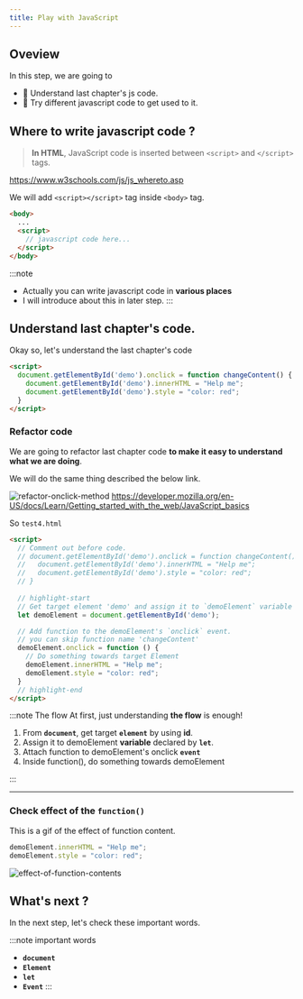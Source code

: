 ```yaml
---
title: Play with JavaScript
---
```


## Oveview

In this step, we are going to
  - 🐯 Understand last chapter's js code.
  - 🐅 Try different javascript code to get used to it.


## Where to write javascript code ?
> **In HTML**, JavaScript code is inserted between `<script>` and `</script>` tags.

https://www.w3schools.com/js/js_whereto.asp

We will add `<script></script>` tag inside `<body>` tag.
```html
<body>
  ...
  <script>
    // javascript code here...
  </script>
</body>
```
:::note
- Actually you can write javascript code in **various places**
- I will introduce about this in later step.
:::


## Understand last chapter's code.

Okay so, let's understand the last chapter's code
```html
<script>
  document.getElementById('demo').onclick = function changeContent() {
    document.getElementById('demo').innerHTML = "Help me";
    document.getElementById('demo').style = "color: red";
  }
</script>
```




### Refactor code
We are going to refactor last chapter code **to make it easy to understand what we are doing**.

We will do the same thing described the below link. 


![refactor-onclick-method](https://storage.googleapis.com/coderhackers-assets/docs/img/2020-04-13-16-42-20.png)
https://developer.mozilla.org/en-US/docs/Learn/Getting_started_with_the_web/JavaScript_basics


So `test4.html`
```html title="test4.html"
<script>
  // Comment out before code.
  // document.getElementById('demo').onclick = function changeContent() {
  //   document.getElementById('demo').innerHTML = "Help me";
  //   document.getElementById('demo').style = "color: red";
  // }
  
  // highlight-start
  // Get target element 'demo' and assign it to `demoElement` variable 
  let demoElement = document.getElementById('demo');

  // Add function to the demoElement's `onclick` event.
  // you can skip function name 'changeContent'
  demoElement.onclick = function () {
    // Do something towards target Element
    demoElement.innerHTML = "Help me";
    demoElement.style = "color: red";
  }
  // highlight-end
</script>
```

:::note The flow
At first, just understanding **the flow** is enough!

1. From **`document`**, get target **`element`** by using **id**.
2. Assign it to demoElement **variable** declared by **`let`**.
3. Attach function to demoElement's onclick **`event`**
4. Inside function(), do something towards demoElement

:::

---

### Check effect of the `function()`

This is a gif of the effect of function content.
```js
demoElement.innerHTML = "Help me";
demoElement.style = "color: red";
```

![effect-of-function-contents](https://storage.googleapis.com/coderhackers-assets/docs/img/2020-04-13-18-40-20-js-onclick-effect.gif)


## What's next ?
In the next step, let's check these important words.

:::note important words
- **`document`**
- **`Element`**
- **`let`**
- **`Event`**
:::
